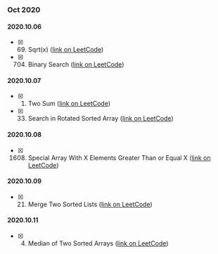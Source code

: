 ### **Oct 2020**

#### 2020.10.06
  - [x] 69. Sqrt(x) ([link on LeetCode](https://leetcode.com/problems/sqrtx/))
  - [x] 704. Binary Search ([link on LeetCode](https://leetcode.com/problems/binary-search/))

#### 2020.10.07
  - [x] 1. Two Sum ([link on LeetCode](https://leetcode.com/problems/two-sum/))
  - [x] 33. Search in Rotated Sorted Array ([link on LeetCode](https://leetcode.com/problems/search-in-rotated-sorted-array/))

#### 2020.10.08
  - [x] 1608. Special Array With X Elements Greater Than or Equal X ([link on LeetCode](https://leetcode.com/problems/special-array-with-x-elements-greater-than-or-equal-x/))

#### 2020.10.09
  - [x] 21. Merge Two Sorted Lists ([link on LeetCode](https://leetcode.com/problems/merge-two-sorted-lists/))

#### 2020.10.11
  - [x] 4. Median of Two Sorted Arrays ([link on LeetCode](https://leetcode.com/problems/median-of-two-sorted-arrays/))
